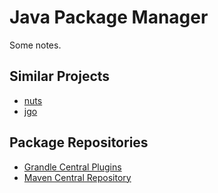 # Java Package Manager

Some notes.

## Similar Projects

- [nuts](https://github.com/thevpc/nuts)
- [jgo](https://github.com/scijava/jgo)

## Package Repositories

- [Grandle Central Plugins](https://plugins.gradle.org/)
- [Maven Central Repository](https://www.sonatype.com/)

